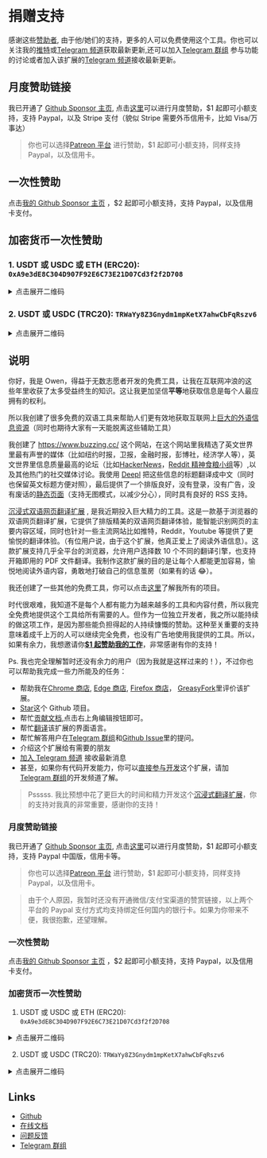 # 捐赠支持

感谢这些[赞助者](https://immersive-translate.owenyoung.com/thanks), 由于他/她们的支持，更多的人可以免费使用这个工具。你也可以关注我的[推特](https://twitter.com/OwenYoungZh)或[Telegram 频道](https://t.me/owenyoungzh)获取最新更新,还可以加入[Telegram 群组](https://t.me/+rq848Z09nehlOTgx) 参与功能的讨论或者加入该扩展的[Telegram 频道](https://t.me/immersivetranslate)接收最新更新。

## 月度赞助链接

我已开通了 [Github Sponsor 主页](https://github.com/sponsors/theowenyoung?frequency=recurring), 点击[这里](https://github.com/sponsors/theowenyoung?frequency=recurring)可以进行月度赞助，$1 起即可小额支持，支持 Paypal，以及 Stripe 支付（貌似 Stripe 需要外币信用卡，比如 Visa/万事达）

> 你也可以选择[Patreon 平台](https://www.patreon.com/theowenyoung) 进行赞助，$1 起即可小额支持，同样支持 Paypal，以及信用卡。

## 一次性赞助

点击[我的 Github Sponsor 主页](https://github.com/sponsors/theowenyoung?frequency=one-time) ，$2 起即可小额支持，支持 Paypal，以及信用卡支付。

## 加密货币一次性赞助

### 1. USDT 或 USDC 或 ETH (ERC20): `0xA9e3dE8C304D907F92E6C73E21D07Cd3f2f2D708`

<details>
<summary>点击展开二维码</summary>
<img src="https://immersive-translate.owenyoung.com/usdt-erc20-immersive-translate-400.jpg" alt="qrcode"></img>
</details>

### 2. USDT 或 USDC (TRC20): `TRWaYy8Z3Gnydm1mpKetX7ahwCbFqRszv6`

<details>
<summary>点击展开二维码</summary>
<img src="https://immersive-translate.owenyoung.com/usdt-trc20-immersive-translate-400.jpg" alt="qrcode"></img>
</details>

## 说明

你好，我是 Owen，得益于无数志愿者开发的免费工具，让我在互联网冲浪的这些年里收获了太多受益终生的知识。这让我更加坚信**平等**地获取信息是每个人最应拥有的权利。

所以我创建了很多免费的双语工具来帮助人们更有效地获取互联网上[巨大的外语信息资源](https://www.owenyoung.com/sources/)（同时也期待大家有一天能脱离这些辅助工具）

我创建了 <https://www.buzzing.cc/> 这个网站，在这个网站里我精选了英文世界里最有声誉的媒体（比如纽约时报，卫报，金融时报，彭博社，经济学人等），英文世界里信息质量最高的论坛（比如[HackerNews](https://news.ycombinator.com/)，[Reddit 精神食粮小组](https://depth.buzzing.cc/)等）,以及其他热门的社交媒体讨论。我使用 [Deepl](https://www.deepl.com/translator) 把这些信息的标题翻译成中文（同时也保留英文标题方便对照），最后提供了一个排版良好，没有登录，没有广告，没有废话的[静态页面](https://www.buzzing.cc/)（支持无图模式，以减少分心），同时具有良好的 RSS 支持。

[沉浸式双语网页翻译扩展](https://immersive-translate.owenyoung.com/) , 是我近期投入巨大精力的工具。这是一款基于浏览器的双语网页翻译扩展，它提供了排版精美的双语网页翻译体验，能智能识别网页的主要内容区域，同时也针对一些主流网站比如推特，Reddit，Youtube 等提供了更愉悦的翻译体验。（有位用户说，由于这个扩展，他真正爱上了阅读外语信息）。这款扩展支持几乎全平台的浏览器，允许用户选择数 10 个不同的翻译引擎，也支持开箱即用的 PDF 文件翻译。我制作这款扩展的目的是让每个人都能更加容易，愉悦地阅读外语内容，勇敢地打破自己的信息茧房（如果有的话 😂）。

我还创建了一些其他的免费工具，你可以点击[这里](https://www.owenyoung.com/projects/)了解我所有的项目。

时代很艰难，我知道不是每个人都有能力为越来越多的工具和内容付费，所以我完全免费地提供这个工具给所有需要的人。但作为一位独立开发者，我之所以能持续的做这项工作，是因为那些能负担得起的人持续慷慨的赞助。这种至关重要的支持意味着成千上万的人可以继续完全免费，也没有广告地使用我提供的工具。所以，如果有余力，我想邀请你[**$1 起赞助我的工作**](https://immersive-translate.owenyoung.com/donate.html)，非常感谢有你的支持！

Ps. 我也完全理解暂时还没有余力的用户（因为我就是这样过来的！），不过你也可以帮助我完成一些力所能及的任务：

- 帮助我在[Chrome 商店](https://chrome.google.com/webstore/detail/immersive-translate/bpoadfkcbjbfhfodiogcnhhhpibjhbnh), [Edge 商店](https://microsoftedge.microsoft.com/addons/detail/%E6%B2%89%E6%B5%B8%E5%BC%8F%E7%BF%BB%E8%AF%91/amkbmndfnliijdhojkpoglbnaaahippg?form=MT001Y&hl=zh-CN&gl=CN), [Firefox 商店](https://addons.mozilla.org/zh-CN/firefox/addon/immersive-translate/)， [GreasyFork](https://greasyfork.org/zh-CN/scripts/457196-immersive-translate)里评价该扩展。
- [Star](https://github.com/immersive-translate/immersive-translate/)这个 Github 项目。
- 帮忙[贡献文档](https://immersive-translate.owenyoung.com/),点击右上角编辑按钮即可。
- 帮忙[翻译](https://crowdin.com/project/immersive-translate)该扩展的界面语言。
- 帮忙解答用户在[Telegram 群组](https://t.me/+rq848Z09nehlOTgx)和[Github Issue](https://github.com/immersive-translate/immersive-translate/issues)里的提问。
- 介绍这个扩展给有需要的朋友
- [加入 Telegram 频道](https://t.me/immersivetranslate) 接收最新消息
- 甚至，如果你有代码开发能力，你可以[直接参与开发](https://immersive-translate.owenyoung.com/CONTRIBUTION.html)这个扩展，请加[Telegram 群组](https://t.me/+rq848Z09nehlOTgx)的开发频道了解。

> Psssss. 我比预想中花了更巨大的时间和精力开发这个[沉浸式翻译扩展](https://immersive-translate.owenyoung.com/)，你的支持对我真的非常重要，感谢你的支持！

### 月度赞助链接

我已开通了 [Github Sponsor 主页](https://github.com/sponsors/theowenyoung?frequency=recurring), 点击[这里](https://github.com/sponsors/theowenyoung?frequency=recurring)可以进行月度赞助，$1 起即可小额支持，支持 Paypal 中国版，信用卡等。

> 你也可以选择[Patreon 平台](https://www.patreon.com/theowenyoung) 进行赞助，$1 起即可小额支持，同样支持 Paypal，以及信用卡。

> 由于个人原因，我暂时还没有开通微信/支付宝渠道的赞赏链接，以上两个平台的 Paypal 支付方式均支持绑定任何国内的银行卡。如果为你带来不便，我很抱歉，还望理解。

### 一次性赞助

点击[我的 Github Sponsor 主页](https://github.com/sponsors/theowenyoung?frequency=one-time) ，$2 起即可小额支持，支持 Paypal，以及信用卡支付。

### 加密货币一次性赞助

1. USDT 或 USDC 或 ETH (ERC20): `0xA9e3dE8C304D907F92E6C73E21D07Cd3f2f2D708`

<details>
<summary>点击展开二维码</summary>
<img src="https://immersive-translate.owenyoung.com/usdt-erc20-immersive-translate-400.jpg" alt="qrcode"></img>
</details>

2. USDT 或 USDC (TRC20): `TRWaYy8Z3Gnydm1mpKetX7ahwCbFqRszv6`

<details>
<summary>点击展开二维码</summary>
<img src="https://immersive-translate.owenyoung.com/usdt-trc20-immersive-translate-400.jpg" alt="qrcode"></img>
</details>

## Links

- [Github](https://github.com/immersive-translate/immersive-translate/)
- [在线文档](https://immersive-translate.owenyoung.com/)
- [问题反馈](https://github.com/immersive-translate/immersive-translate/issues/)
- [Telegram 群组](https://t.me/+rq848Z09nehlOTgx)

